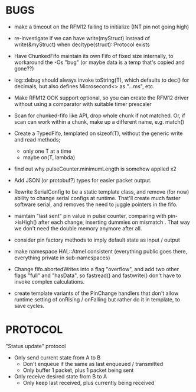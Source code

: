 BUGS
====
 - make a timeout on the RFM12 failing to initialize (INT pin not going high)
 - re-investigate if we can have write(myStruct) instead of write(&myStruct) when decltype(struct)::Protocol exists 
 - Have ChunkedFifo maintain its own Fifo of fixed size internally, to workaround the -Os "bug"
   (or maybe data is a temp that's copied and gone??)
 - log::debug should always invoke toString(T), which defaults to dec() for decimals,
   but also defines Microsecond<> as "...ms", etc.
 - Make RFM12 OOK support optional, so you can create the RFM12 driver without 
   using a comparator with suitable timer prescaler
 - Scan for chunked-fifo like API, drop whole chunk if not matched. 
      Or, if scan can work within a chunk, make up a different name, e.g. match()
      
 - Create a TypedFifo, templated on sizeof(T), without the generic write and read methods; 
    * only one T at a time
    * maybe on(T, lambda)
 - find out why pulseCounter.minimumLength is somehow applied x2
-  Add JSON (or protobuf?) types for easier packet output.
     
 - Rewrite SerialConfig to be a static template class, and remove (for now) ability to change serial configs at
   runtime. That'll create much faster software serial, and removes the need to juggle pointers in the fifo.
  
 - maintain "last sent" pin value in pulse counter, comparing with pin->isHigh() after each change, inserting dummies on mismatch
   . That way we don't need the double memory anymore after all.
 - consider pin factory methods to imply default state as input / output
 - make namespace HAL::Atmel consistent (everything public goes there, everything private in sub-namespaces)

- Change fifo.abortedWrites into a flag "overflow", and add two other flags "full" and "hasData", so
  fastread() and fastwrite() don't have to invoke complex calculations.
- create template variants of the PinChange handlers that don't allow runtime setting of onRising / onFalling
  but rather do it in template, to save cycles.
  
PROTOCOL
========
"Status update" protocol

   - Only send current state from A to B
      - Don't enqueue if the same as last enqueued / transmitted
      - Only buffer 1 packet, plus 1 packet being sent
   - Only receive desired state from B to A
      - Only keep last received, plus currently being received
      